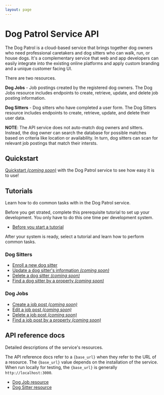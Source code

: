 ```yaml
---
layout: page
---
```


# Dog Patrol Service API

The Dog Patrol is a cloud-based service that brings together dog owners who need professional caretakers and dog sitters who can walk, run, or house dogs. It's a complementary service that web and app developers can easily integrate into the existing online platforms and apply custom branding and a unique customer facing UI.

There are two resources.

**Dog Jobs** - Job postings created by the registered dog owners. The Dog Jobs resource includes endpoints to create, retrieve, update, and delete job posting information.

**Dog Sitters** - Dog sitters who have completed a user form. The Dog Sitters resource includes endpoints to create, retrieve, update, and delete their user data.

**NOTE**: The API service does not auto-match dog owners and sitters. Instead, the dog owner can search the database for possible matches based on criteria like location or availability. In turn, dog sitters can scan for relevant job postings that match their intersts.

## Quickstart

[Quickstart _(coming soon)_](#quickstart) with the Dog Patrol service to see how easy it is to use!

## Tutorials

Learn how to do common tasks with in the Dog Patrol service.

Before you get strated, complete this prerequisite tutorial to set up your development. You only have to do this one time per development system.

* [Before you start a tutorial](tutorials/before-you-start-a-tutorial)

After your system is ready, select a tutorial and learn how to perform common tasks.

### Dog Sitters
* [Enroll a new dog sitter](tutorials/enroll-a-dog-sitter.md)
* [Update a dog sitter's information _(coming soon)_](tutorials/edit-a-dog-sitter)
* [Delete a dog sitter _(coming soon)_](tutorials/delete-a-dog-sitter)
* [Find a dog sitter by a property _(coming soon)_](tutorials/get-a-dog-sitter)

### Dog Jobs
* [Create a job post _(coming soon)_](tutorials/add-a-new-job-post)
* [Edit a job post _(coming soon)_](tutorials/edit-a-job-post)
* [Delete a job post _(coming soon)_](tutorials/delete-a-job-post)
* [Find a job post by a property _(coming soon)_](tutorials/get-a-job-post)

## API reference docs

Detailed descriptions of the service's resources.

The API reference docs refer to a `{base_url}` when they
refer to the URL of a resource. The `{base_url}` value depends
on the installation of the service. When run locally for testing, the `{base_url}` is generally `http://localhost:3000`.

* [Dog Job resource](api/dog-jobs)
* [Dog Sitter resource](../api/dog-sitter.md)
